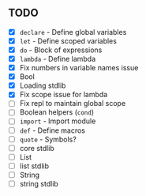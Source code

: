 ## TODO
  - [X] `declare` - Define global variables
  - [X] `let` - Define scoped variables
  - [X] `do` - Block of expressions
  - [X] `lambda` - Define lambda
  - [X] Fix numbers in variable names issue
  - [X] Bool
  - [X] Loading stdlib
  - [X] Fix scope issue for lambda
  - [ ] Fix repl to maintain global scope
  - [ ] Boolean helpers (`cond`)
  - [ ] `import` - Import module
  - [ ] `def` - Define macros
  - [ ] `quote` - Symbols?
  - [ ] core stdlib
  - [ ] List
  - [ ] list stdlib
  - [ ] String
  - [ ] string stdlib
